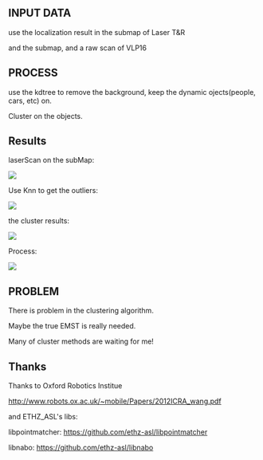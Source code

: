 ## INPUT DATA

use the localization result in the submap of Laser T&R

and the submap, and a raw scan of VLP16

## PROCESS

use the kdtree to remove the background, keep the dynamic ojects(people, cars, etc) on.

Cluster on the objects.

## Results

laserScan on the subMap:

![](https://github.com/ZJUYH/test_detection/raw/master/image/1.png)

Use Knn to get the outliers:

![](https://github.com/ZJUYH/test_detection/raw/master/image/2.png)

the cluster results:

![](https://github.com/ZJUYH/test_detection/raw/master/image/0.png)

Process:

![](https://github.com/ZJUYH/test_detection/raw/master/image/4.png)

## PROBLEM

There is problem in the clustering algorithm. 

Maybe the true EMST is really needed.

Many of cluster methods are waiting for me! 

## Thanks

Thanks to Oxford Robotics Institue 

http://www.robots.ox.ac.uk/~mobile/Papers/2012ICRA_wang.pdf

and ETHZ_ASL's libs:

libpointmatcher:   https://github.com/ethz-asl/libpointmatcher

libnabo:   https://github.com/ethz-asl/libnabo
